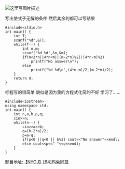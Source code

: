 ![这里写图片描述](http://img.blog.csdn.net/20160128211611948)

写出使式子无解的条件
然后其余的都可以写结果

```
#include<stdio.h>
int main() {
	int T;
	scanf("%d",&T);
	while(T--) {
		int n,m;
		scanf("%d %d",&n,&m);
		if(m<2*n||4*n<m||(m-2*n)%2||(4*n-m)%2)
			printf("No answer\n");
		else
			printf("%d %d\n",(4*n-m)/2,(m-2*n)/2);
	}
	return 0;
}

```

标程写的很简单
貌似是因为我的方程式化简的不好
学习了……

```
#include<iostream>
using namespace std;
int main() {
	int n,a,b,p,q;
	cin>>n;
	while(n--) {
		cin>>a>>b;
		q=(b-2*a)/2;
		p=a-q;
		if(p<0 ||q<0 || b%2) cout<<"No answer"<<endl;
		else cout<<p<<" "<<q<<endl;
	}
}
```

题目地址:[【NYOJ】[64]鸡兔同笼](http://acm.nyist.net/JudgeOnline/problem.php?pid=64)